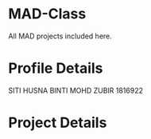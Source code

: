 # MAD-Class
All MAD projects included here.

# Profile Details
SITI HUSNA BINTI MOHD ZUBIR 
1816922

# Project Details 
